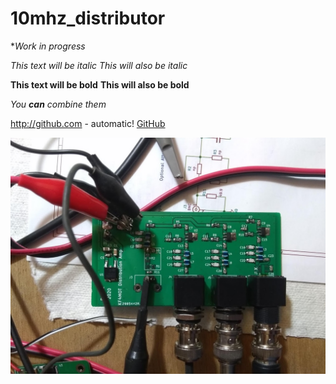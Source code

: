 # 10mhz_distributor
**Work in progress*

*This text will be italic*
_This will also be italic_

**This text will be bold**
__This will also be bold__

_You **can** combine them_



http://github.com - automatic!
[GitHub](http://github.com)

[comment]: # (This actually is the most platform independent comment/needs blank line before)


![BoardTop](https://github.com/kf4mot/10mhz_distributor/blob/master/images/board-assy-top.jpg)
